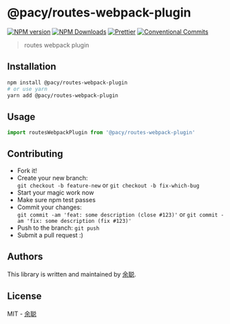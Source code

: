 # @pacy/routes-webpack-plugin

[![NPM version](https://img.shields.io/npm/v/@pacy/routes-webpack-plugin.svg?style=flat-square)](https://www.npmjs.com/package/@pacy/routes-webpack-plugin)
[![NPM Downloads](https://img.shields.io/npm/dm/@pacy/routes-webpack-plugin.svg?style=flat-square&maxAge=43200)](https://www.npmjs.com/package/@pacy/routes-webpack-plugin)
[![Prettier](https://img.shields.io/badge/code_style-prettier-ff69b4.svg?style=flat-square)](https://prettier.io/)
[![Conventional Commits](https://img.shields.io/badge/Conventional%20Commits-1.0.0-yellow.svg?style=flat-square)](https://conventionalcommits.org)

> routes webpack plugin

## Installation

```bash
npm install @pacy/routes-webpack-plugin
# or use yarn
yarn add @pacy/routes-webpack-plugin
```

## Usage

```javascript
import routesWebpackPlugin from '@pacy/routes-webpack-plugin'
```

## Contributing

- Fork it!
- Create your new branch:  
  `git checkout -b feature-new` or `git checkout -b fix-which-bug`
- Start your magic work now
- Make sure npm test passes
- Commit your changes:  
  `git commit -am 'feat: some description (close #123)'` or `git commit -am 'fix: some description (fix #123)'`
- Push to the branch: `git push`
- Submit a pull request :)

## Authors

This library is written and maintained by [余聪](mailto:yucong06@meituan.com).

## License

MIT - [余聪](mailto:yucong06@meituan.com)
